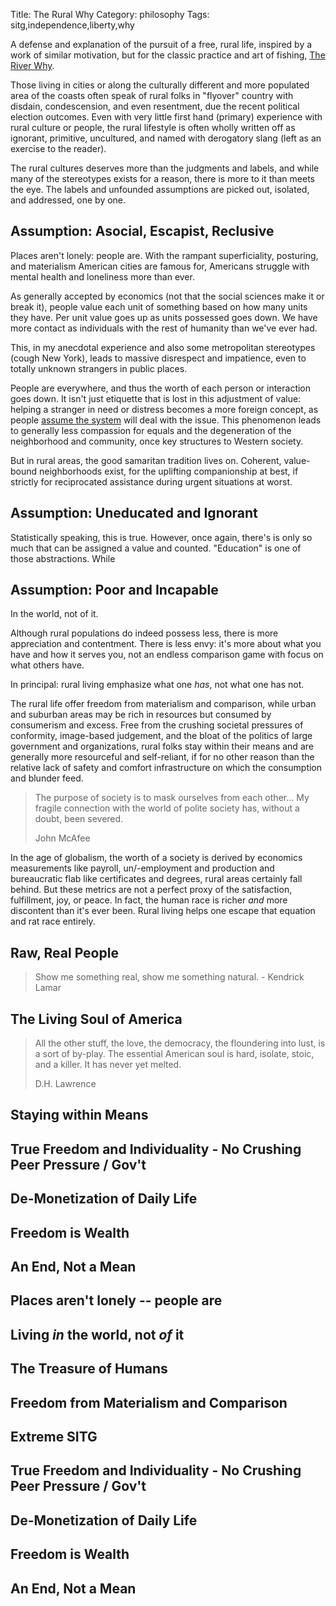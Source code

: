 Title: The Rural Why
Category: philosophy
Tags: sitg,independence,liberty,why

A defense and explanation of the pursuit of a free, rural life, inspired by a work of similar motivation, but for the classic practice and art of fishing, [The River Why](https://en.wikipedia.org/wiki/The_River_Why). 

Those living in cities or along the culturally different and more populated area of the coasts often speak of rural folks in "flyover" country with disdain, condescension, and even resentment, due the recent political election outcomes. Even with very little first hand (primary) experience with rural culture or people, the rural lifestyle is often wholly written off as ignorant, primitive, uncultured, and named with derogatory slang (left as an exercise to the reader).

The rural cultures deserves more than the judgments and labels, and while many of the stereotypes exists for a reason, there is more to it than meets the eye. The labels and unfounded assumptions are picked out, isolated, and addressed, one by one. 

## Assumption: Asocial, Escapist, Reclusive

Places aren't lonely: people are. With the rampant superficiality, posturing, and materialism American cities are famous for, Americans struggle with mental health and loneliness more than ever.

As generally accepted by economics (not that the social sciences make it or break it), people value each unit of something based on how many units they have. Per unit value goes up as units possessed goes down. We have more contact as individuals with the rest of humanity than we've ever had.  
 
 This, in my anecdotal experience and also some metropolitan stereotypes (cough New York), leads to massive disrespect and impatience, even to totally unknown strangers in public places. 
 
 People are everywhere, and thus the worth of each person or interaction goes down. It isn't just etiquette that is lost in this adjustment of value: helping a stranger in need or distress becomes a more foreign concept, as people [assume the system](https://en.wikipedia.org/wiki/Bystander_effect) will deal with the issue. This phenomenon leads to generally less compassion for equals and the degeneration of the neighborhood and community, once key structures to Western society.

But in rural areas, the good samaritan tradition lives on. Coherent, value-bound neighborhoods exist, for the uplifting companionship at best, if strictly for reciprocated assistance during urgent situations at worst.  

## Assumption: Uneducated and Ignorant

Statistically speaking, this is true. However, once again, there's is only so much that can be assigned a value and counted. "Education" is one of those abstractions. While 


## Assumption: Poor and Incapable 

In the world, not of it.

Although rural populations do indeed possess less, there is more appreciation and contentment. There is less envy: it's more about what you have and how it serves you, not an endless comparison game with focus on what others have. 

In principal: rural living emphasize what one _has_, not what one has not.

The rural life offer freedom from materialism and comparison, while urban and suburban areas may be rich in resources but consumed by consumerism and excess. Free from the crushing societal pressures of conformity, image-based judgement, and the bloat of the politics of large government and organizations, rural folks stay within their means and are generally more resourceful and self-reliant, if for no other reason than the relative lack of safety and comfort infrastructure on which the consumption and blunder feed. 

> The purpose of society is to mask ourselves from each other... My fragile connection with the world of polite society has, without a doubt, been severed. <p class="annotation">John McAfee</p>

In the age of globalism, the worth of a society is derived by economics measurements like payroll, un/-employment and production and bureaucratic flab like certificates and degrees, rural areas certainly fall behind. But these metrics are not a perfect proxy of the satisfaction, fulfillment, joy, or peace. In fact, the human race is richer _and_ more discontent than it's ever been. Rural living helps one escape that equation and rat race entirely. 


## Raw, Real People

> Show me something real, show me something natural. - Kendrick Lamar

## The Living Soul of America 

> All the other stuff, the love, the democracy, the floundering into lust, is a sort of by-play. The essential American soul is hard, isolate, stoic, and a killer. It has never yet melted. <p class="annotation">D.H. Lawrence</p>

## Staying within Means

## True Freedom and Individuality - No Crushing Peer Pressure / Gov't

## De-Monetization of Daily Life

## Freedom is Wealth

## An End, Not a Mean


## Places aren't lonely -- people are

## Living _in_ the world, not _of_ it

## The Treasure of Humans 

## Freedom from Materialism and Comparison

## Extreme SITG


## True Freedom and Individuality - No Crushing Peer Pressure / Gov't

## De-Monetization of Daily Life

## Freedom is Wealth

## An End, Not a Mean


